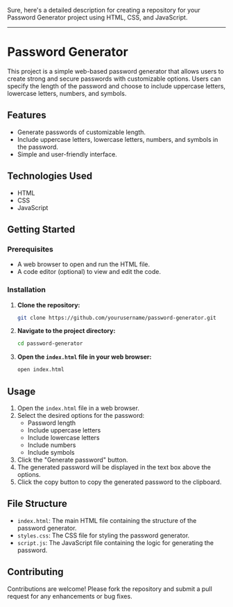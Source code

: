 Sure, here's a detailed description for creating a repository for your Password Generator project using HTML, CSS, and JavaScript.

---

# Password Generator

This project is a simple web-based password generator that allows users to create strong and secure passwords with customizable options. Users can specify the length of the password and choose to include uppercase letters, lowercase letters, numbers, and symbols.

## Features

- Generate passwords of customizable length.
- Include uppercase letters, lowercase letters, numbers, and symbols in the password.
- Simple and user-friendly interface.

## Technologies Used

- HTML
- CSS
- JavaScript

## Getting Started

### Prerequisites

- A web browser to open and run the HTML file.
- A code editor (optional) to view and edit the code.

### Installation

1. **Clone the repository:**

   ```sh
   git clone https://github.com/yourusername/password-generator.git
   ```

2. **Navigate to the project directory:**

   ```sh
   cd password-generator
   ```

3. **Open the `index.html` file in your web browser:**

   ```sh
   open index.html
   ```

## Usage

1. Open the `index.html` file in a web browser.
2. Select the desired options for the password:
   - Password length
   - Include uppercase letters
   - Include lowercase letters
   - Include numbers
   - Include symbols
3. Click the "Generate password" button.
4. The generated password will be displayed in the text box above the options.
5. Click the copy button to copy the generated password to the clipboard.

## File Structure

- `index.html`: The main HTML file containing the structure of the password generator.
- `styles.css`: The CSS file for styling the password generator.
- `script.js`: The JavaScript file containing the logic for generating the password.

## Contributing

Contributions are welcome! Please fork the repository and submit a pull request for any enhancements or bug fixes.

